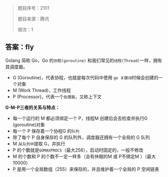 > 题目序号：2101
>
> 题目来源：腾讯
>
> 频次：1

## 答案：fly

Golang 简称 Go，Go 的`协程(goroutine)` 和我们常见的`线程(Thread)`一样，拥有其调度器。

- G (Goroutine)，代表协程，也就是每次代码中使用 `go 关键词`时候会创建的一个对象
- M (Work Thread)，工作线程
- P (Processor)，代表一个`处理器`，又称上下文

**G-M-P三者的关系与特点：**

- 每一个运行的 M 都必须绑定一个 P，线程M 创建后会去检查并执行G (goroutine)对象
- 每一个 P 保存着一个协程G 的`队列`
- 除了每个 P 自身保存的 G 的队列外，调度器还拥有一个全局的 G 队列
- M 从`队列中`提取 G，并执行
- P 的个数就是`GOMAXPROCS`（最大256），启动时固定的，一般不修改
- M 的个数和 P 的个数不一定一样多（会有休眠的M 或 P不绑定M ）（最大10000）
- P 是用一个全局数组（255）来保存的，并且维护着一个全局的 P 空闲链表